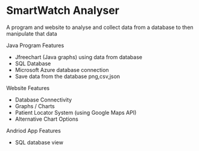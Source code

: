 # SmartWatch Analyser 
A program and website to analyse and collect data from a database to then manipulate that data 

 Java Program Features 
- Jfreechart (Java graphs) using data from database 
- SQL Database 
- Microsoft Azure database connection
- Save data from the database png,csv,json  

Website Features
- Database Connectivity
- Graphs / Charts
- Patient Locator System (using Google Maps API) 
- Alternative Chart Options

Andriod App Features
- SQL database view 
